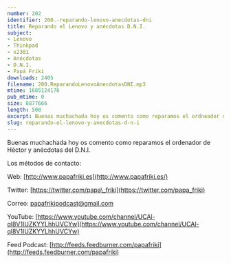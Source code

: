 ```yaml
---
number: 202
identifier: 200.-reparando-lenovo-anecdotas-dni
title: Reparando el Lenovo y anécdotas D.N.I.
subject:
- Lenovo
- Thinkpad
- x2301
- Anécdotas
- D.N.I.
- Papá Friki
downloads: 2405
filename: 200.ReparandoLenovoAnecdotasDNI.mp3
mtime: 1685124176
pub_mtime: 0
size: 8877666
length: 500
excerpt: Buenas muchachada hoy os comento como reparamos el ordneador de Hector y anécdotas del D.N.I.
slug: reparando-el-lenovo-y-anecdotas-d-n-i
---
```

Buenas muchachada hoy os comento como reparamos el ordenador de Héctor y anécdotas del D.N.I.

Los métodos de contacto:

Web: [http://www.papafriki.es](http://www.papafriki.es/)

Twitter: [https://twitter.com/papa\_friki](https://twitter.com/papa_friki)

Correo: [papafrikipodcast@gmail.com](https://archive.org/details/papafrikipodast@gmail.com)

YouTube: [https://www.youtube.com/channel/UCAl-ql8V1IUZKYYLhhUVCYw](https://www.youtube.com/channel/UCAl-ql8V1IUZKYYLhhUVCYw)

Feed Podcast: [http://feeds.feedburner.com/papafriki](http://feeds.feedburner.com/papafriki)
